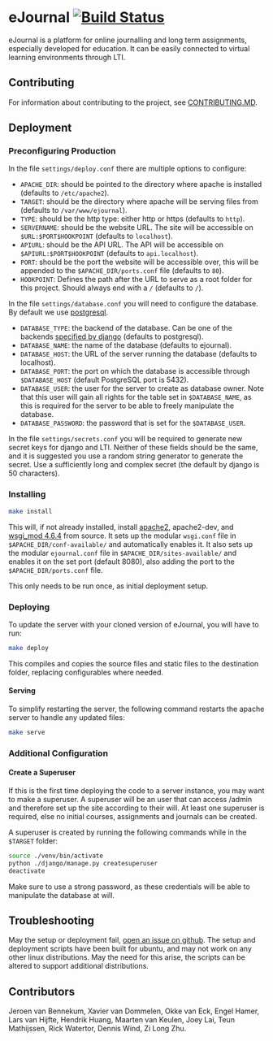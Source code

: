 # eJournal [![Build Status](https://travis-ci.com/eJourn-al/eJournal.svg?branch=develop)](https://travis-ci.com/eJourn-al/eJournal)

eJournal is a platform for online journalling and long term assignments, especially developed for education. It can be easily connected to virtual learning environments through LTI.

## Contributing

For information about contributing to the project, see [CONTRIBUTING.MD](CONTRIBUTING.MD).

## Deployment

### Preconfiguring Production

In the file `settings/deploy.conf` there are multiple options to configure:

- `APACHE_DIR`: should be pointed to the directory where apache is installed (defaults to `/etc/apache2`).
- `TARGET`: should be the directory where apache will be serving files from (defaults to `/var/www/ejournal`).
- `TYPE`: should be the http type: either http or https (defaults to `http`).
- `SERVERNAME`: should be the website URL. The site will be accessible on `$URL:$PORT$HOOKPOINT` (defaults to `localhost`).
- `APIURL`: should be the API URL. The API will be accessible on `$APIURL:$PORT$HOOKPOINT` (defaults to `api.localhost`).
- `PORT`: should be the port the website will be accessible over, this will be appended to the `$APACHE_DIR/ports.conf` file (defaults to `80`).
- `HOOKPOINT`: Defines the path after the URL to serve as a root folder for this project. Should always end with a `/` (defaults to `/`).


In the file `settings/database.conf` you will need to configure the database. By default we use [postgresql](https://www.postgresql.org/).

- `DATABASE_TYPE`: the backend of the database. Can be one of the backends [specified by django](https://docs.djangoproject.com/en/2.0/ref/settings/#std:setting-DATABASE-ENGINE) (defaults to postgresql).
- `DATABASE_NAME`: the name of the database (defaults to ejournal).
- `DATABASE_HOST`: the URL of the server running the database (defaults to localhost).
- `DATABASE_PORT`: the port on which the database is accessible through `$DATABASE_HOST` (default PostgreSQL port is 5432).
- `DATABASE_USER`: the user for the server to create as database owner. Note that this user will gain all rights for the table set in `$DATABASE_NAME`, as this is required for the server to be able to freely manipulate the database.
- `DATABASE_PASSWORD`: the password that is set for the `$DATABASE_USER`.

In the file `settings/secrets.conf` you will be required to generate new secret keys for django and LTI. Neither of these fields should be the same, and it is suggested you use a random string generator to generate the secret.
Use a sufficiently long and complex secret (the default by django is 50 characters).

### Installing

```bash
make install
```

This will, if not already installed, install [apache2](https://httpd.apache.org/), apache2-dev, and [wsgi_mod 4.6.4](https://github.com/GrahamDumpleton/mod_wsgi) from source.
It sets up the modular `wsgi.conf` file in `$APACHE_DIR/conf-available/` and automatically enables it.
It also sets up the modular `ejournal.conf` file in `$APACHE_DIR/sites-available/` and enables it on the set port (default 8080), also adding the port to the `$APACHE_DIR/ports.conf` file.

This only needs to be run once, as initial deployment setup.

### Deploying

To update the server with your cloned version of eJournal, you will have to run:

```bash
make deploy
```

This compiles and copies the source files and static files to the destination folder, replacing configurables where needed.

#### Serving

To simplify restarting the server, the following command restarts the apache server to handle any updated files:

```bash
make serve
```

### Additional Configuration

#### Create a Superuser

If this is the first time deploying the code to a server instance, you may want to make a superuser. A superuser will be an user that can access /admin and therefore set up the site according to their will. At least one superuser is required, else no initial courses, assignments and journals can be created.

A superuser is created by running the following commands while in the `$TARGET` folder:

```bash
source ./venv/bin/activate
python ./django/manage.py createsuperuser
deactivate
```

Make sure to use a strong password, as these credentials will be able to manipulate the database at will.

## Troubleshooting

May the setup or deployment fail, [open an issue on github](https://github.com/eJourn-al/eJournal/issues/new).
The setup and deployment scripts have been built for ubuntu, and may not work on any other linux distributions. May the need for this arise, the scripts can be altered to support additional distributions.

## Contributors

Jeroen van Bennekum,
Xavier van Dommelen,
Okke van Eck,
Engel Hamer,
Lars van Hijfte,
Hendrik Huang,
Maarten van Keulen,
Joey Lai,
Teun Mathijssen,
Rick Watertor,
Dennis Wind,
Zi Long Zhu.
